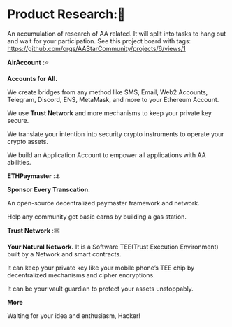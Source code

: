 # Product Research:🥇
An accumulation of research of AA related.
It will split into tasks to hang out and wait for your participation.
See this project board with tags: https://github.com/orgs/AAStarCommunity/projects/6/views/1

**AirAccount** :⭐

**Accounts for All.**

We create bridges from any method like SMS, Email, Web2 Accounts, Telegram, Discord, ENS, MetaMask, and more to your Ethereum Account.

We use **Trust Network** and more mechanisms to keep your private key secure.

We translate your intention into security crypto instruments to operate your crypto assets.

We build an Application Account to empower all applications with AA abilities.

**ETHPaymaster** :⚓

**Sponsor Every Transcation.**

An open-source decentralized paymaster framework and network.

Help any community get basic earns by building a gas station.

**Trust Network** :🕸️

**Your Natural Network.**
It is a Software TEE(Trust Execution Environment) built by a Network and smart contracts.

It can keep your private key like your mobile phone’s TEE chip by decentralized mechanisms and cipher encryptions.

It can be your vault guardian to protect your assets unstoppably.

**More**

Waiting for your idea and enthusiasm, Hacker!
